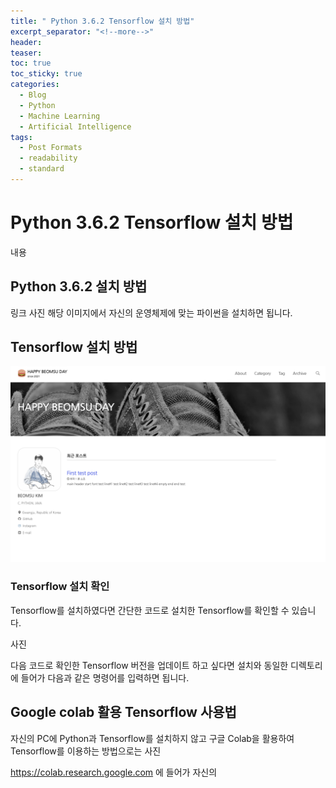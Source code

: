 ```yaml
---
title: " Python 3.6.2 Tensorflow 설치 방법"
excerpt_separator: "<!--more-->"
header:
teaser: 
toc: true
toc_sticky: true
categories:
  - Blog
  - Python
  - Machine Learning
  - Artificial Intelligence
tags:
  - Post Formats
  - readability
  - standard
---
```


# Python 3.6.2 Tensorflow 설치 방법

내용


## Python 3.6.2 설치 방법  
  
링크
사진
해당 이미지에서 자신의 운영체제에 맞는 파이썬을 설치하면 됩니다.

## Tensorflow 설치 방법
 
[![사진](/assets/test-img.png)](/assets/test-img.png)

### Tensorflow 설치 확인  

Tensorflow를 설치하였다면 간단한 코드로 설치한 Tensorflow를 확인할 수 있습니다.

사진

다음 코드로 확인한 Tensorflow 버전을 업데이트 하고 싶다면 설치와 동일한 디렉토리에 들어가
다음과 같은 명령어를 입력하면 됩니다.


## Google colab 활용 Tensorflow 사용법

자신의 PC에 Python과 Tensorflow를 설치하지 않고 구글 Colab을 활용하여 Tensorflow를 이용하는 방법으로는
사진

https://colab.research.google.com 에 들어가 자신의
